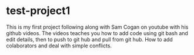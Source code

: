 # test-project1
This is my first project following along with Sam Cogan on youtube with his github videos. 
The videos teaches you how to add code using git bash and edit details, then to push to git hub and pull from git hub. How to add colaborators and deal with simple conflicts. 
